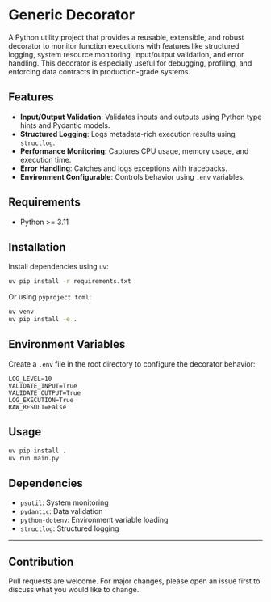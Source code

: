 # Generic Decorator

A Python utility project that provides a reusable, extensible, and robust decorator to monitor function executions with features like structured logging, system resource monitoring, input/output validation, and error handling. This decorator is especially useful for debugging, profiling, and enforcing data contracts in production-grade systems.

## Features

* **Input/Output Validation**: Validates inputs and outputs using Python type hints and Pydantic models.
* **Structured Logging**: Logs metadata-rich execution results using `structlog`.
* **Performance Monitoring**: Captures CPU usage, memory usage, and execution time.
* **Error Handling**: Catches and logs exceptions with tracebacks.
* **Environment Configurable**: Controls behavior using `.env` variables.

## Requirements

* Python >= 3.11

## Installation

Install dependencies using `uv`:

```bash
uv pip install -r requirements.txt
```

Or using `pyproject.toml`:

```bash
uv venv
uv pip install -e .
```

## Environment Variables

Create a `.env` file in the root directory to configure the decorator behavior:

```env
LOG_LEVEL=10
VALIDATE_INPUT=True
VALIDATE_OUTPUT=True
LOG_EXECUTION=True
RAW_RESULT=False
```

## Usage

```bash
uv pip install .
uv run main.py
```

## Dependencies

* `psutil`: System monitoring
* `pydantic`: Data validation
* `python-dotenv`: Environment variable loading
* `structlog`: Structured logging

---

## Contribution

Pull requests are welcome. For major changes, please open an issue first to discuss what you would like to change.
